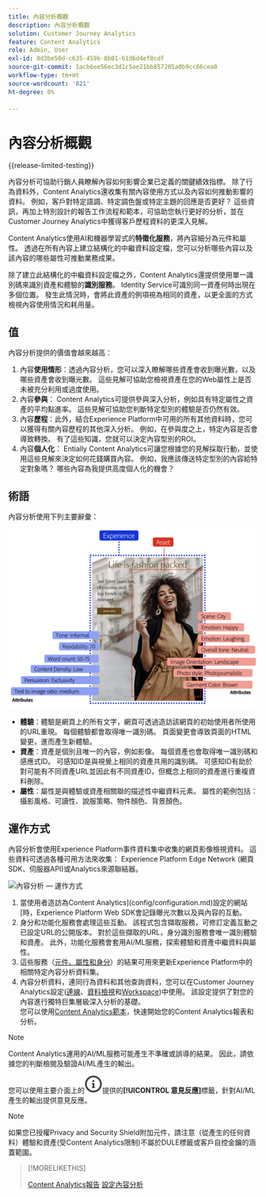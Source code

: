```yaml
---
title: 內容分析概觀
description: 內容分析概觀
solution: Customer Journey Analytics
feature: Content Analytics
role: Admin, User
exl-id: 0d3be50d-c635-459b-8b01-61d6d4ef0cdf
source-git-commit: 1acb6ee56ec3d1c5ae21bb857205a0b9cc66cea0
workflow-type: tm+mt
source-wordcount: '821'
ht-degree: 0%

---
```


# 內容分析概觀

{{release-limited-testing}}

內容分析可協助行銷人員瞭解內容如何影響企業已定義的關鍵績效指標。 除了行為資料外，Content Analytics還收集有關內容使用方式以及內容如何推動影響的資料。 例如，客戶對特定語調、特定調色盤或特定主題的回應是否更好？ 這些資訊，再加上特別設計的報告工作流程和範本，可協助您執行更好的分析，並在Customer Journey Analytics中獲得客戶歷程資料的更深入見解。

Content Analytics使用AI和機器學習式的&#x200B;**特徵化服務**，將內容細分為元件和屬性。 透過在所有內容上建立結構化的中繼資料設定檔，您可以分析哪些內容以及該內容的哪些屬性可推動業務成果。

除了建立此結構化的中繼資料設定檔之外，Content Analytics還提供使用單一識別碼來識別資產和體驗的&#x200B;**識別服務**。 Identity Service可識別同一資產何時出現在多個位置。 發生此情況時，會將此資產的例項視為相同的資產，以更全面的方式檢視內容使用情況和耗用量。

## 值

內容分析提供的價值會越來越高：

1. 內容&#x200B;**使用情形**：透過內容分析，您可以深入瞭解哪些資產會收到曝光數，以及哪些資產會收到曝光數。 這些見解可協助您檢視資產在您的Web屬性上是否未被充分利用或過度使用。
1. 內容&#x200B;**參與**： Content Analytics可提供參與深入分析，例如具有特定屬性之資產的平均點進率。 這些見解可協助您判斷特定型別的體驗是否仍然有效。
1. 內容&#x200B;**歷程**：此外，結合Experience Platform中可用的所有其他資料時，您可以獲得有關內容歷程的其他深入分析。 例如，在參與度之上，特定內容是否會導致轉換。 有了這些知識，您就可以決定內容型別的ROI。
1. 內容&#x200B;**個人化**： Entially Content Analytics可讓您根據您的見解採取行動，並使用這些見解來決定如何花錢購買內容。 例如，我應該傳送特定型別的內容給特定對象嗎？ 哪些內容為我提供高度個人化的機會？

## 術語

內容分析使用下列主要辭彙：

![Assets與體驗](/help/content-analytics/assets/content-analytics-experience-asset.png)

* **體驗**：體驗是網頁上的所有文字，網頁可透過造訪該網頁的初始使用者所使用的URL重現。 每個體驗都會取得唯一識別碼。 頁面變更會導致頁面的HTML變更，進而產生新體驗。
* **資產**：資產是個別且唯一的內容，例如影像。 每個資產也會取得唯一識別碼和感應式ID。 可感知ID是與視覺上相同的資產共用的識別碼。 可感知ID有助於對可能有不同資產URL並因此有不同資產ID，但概念上相同的資產進行重複資料刪除。
* **屬性**：屬性是與體驗或資產相關聯的描述性中繼資料元素。 屬性的範例包括：攝影風格、可讀性、說服策略、物件顏色、背景顏色。

## 運作方式

內容分析會使用Experience Platform事件資料集中收集的網頁影像檢視資料。 這些資料可透過各種可用方法來收集： Experience Platform Edge Network (網頁SDK、伺服器API)或Analytics來源聯結器。

![內容分析 — 運作方式](assets/aca-overview.gif)


1. 當使用者造訪為Content Analytics](config/configuration.md)設定的網站[時，Experience Platform Web SDK會記錄曝光次數以及與內容的互動。
1. 身分和功能化服務會處理這些互動。 該程式包含擷取服務，可修訂定義互動之已設定URL的公開版本。 對於這些擷取的URL，身分識別服務會唯一識別體驗和資產。 此外，功能化服務會套用AI/ML服務，探索體驗和資產中繼資料與屬性。
1. 這些服務（[元件、屬性和身分](/help/content-analytics/report/components.md)）的結果可用來更新Experience Platform中的相關特定內容分析資料集。
1. 內容分析資料，連同行為資料和其他查詢資料，您可以在Customer Journey Analytics設定([連線](/help/connections/overview.md)、[資料檢視](/help/data-views/data-views.md)和[Workspace](/help/analysis-workspace/home.md))中使用。 該設定提供了對您的內容進行獨特巨集層級深入分析的基礎。 <br/>您可以使用[Content Analytics範本](/help/content-analytics/report/report.md#template)，快速開始您的Content Analytics報表和分析。

>[!NOTE]
>
>Content Analytics運用的AI/ML服務可能產生不準確或誤導的結果。 因此，請依據您的判斷檢閱及驗證AI/ML產生的輸出。
>
>您可以使用主要介面上的![資訊大綱](/help/assets/icons/InfoOutline.svg)提供的&#x200B;**[!UICONTROL 意見反應]**&#x200B;標籤，針對AI/ML產生的輸出提供意見反應。
>

>[!NOTE]
>
>如果您已授權Privacy and Security Shield附加元件，請注意（從產生的任何資料）體驗和資產(受Content Analytics限制)不屬於DULE標籤或客戶自控金鑰的涵蓋範圍。
>


>[!MORELIKETHIS]
>
>[Content Analytics報告](report/report.md)
>[設定內容分析](config/configuration.md)
>

